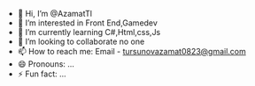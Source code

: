 - 👋 Hi, I’m @AzamatTl
- 👀 I’m interested in Front End,Gamedev
- 🌱 I’m currently learning C#,Html,css,Js
- 💞️ I’m looking to collaborate no one
- 📫 How to reach me: Email - tursunovazamat0823@gmail.com
- 😄 Pronouns: ...
- ⚡ Fun fact: ...

<!---
AzamatTl/AzamatTl is a ✨ special ✨ repository because its `README.md` (this file) appears on your GitHub profile.
You can click the Preview link to take a look at your changes.
--->

